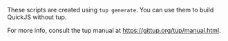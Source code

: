 These scripts are created using `tup generate`. You can use them to build QuickJS without tup.

For more info, consult the tup manual at <https://gittup.org/tup/manual.html>.
